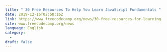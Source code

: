 ```yaml
---
title: " 30 Free Resources To Help You Learn JavaScript Fundamentals "
date: 2019-12-16T02:58:16Z
link: https://www.freecodecamp.org/news/30-free-resources-for-learning-javascript-fundamentals/?utm_medium=RSS&utm_source=news.12bit.vn
site: www.freecodecamp.org/news
language: English
category:
  -   
draft: false
---
```

